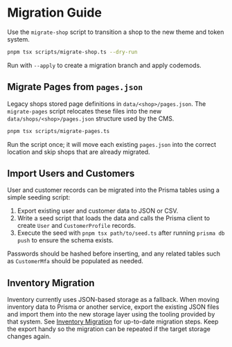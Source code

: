 # Migration Guide

Use the `migrate-shop` script to transition a shop to the new theme and token system.

```bash
pnpm tsx scripts/migrate-shop.ts --dry-run
```

Run with `--apply` to create a migration branch and apply codemods.

## Migrate Pages from `pages.json`

Legacy shops stored page definitions in `data/<shop>/pages.json`. The
`migrate-pages` script relocates these files into the new
`data/shops/<shop>/pages.json` structure used by the CMS.

```bash
pnpm tsx scripts/migrate-pages.ts
```

Run the script once; it will move each existing `pages.json` into the
correct location and skip shops that are already migrated.

## Import Users and Customers

User and customer records can be migrated into the Prisma tables using a
simple seeding script:

1. Export existing user and customer data to JSON or CSV.
2. Write a seed script that loads the data and calls the Prisma client to
   create `User` and `CustomerProfile` records.
3. Execute the seed with `pnpm tsx path/to/seed.ts` after running `prisma
   db push` to ensure the schema exists.

Passwords should be hashed before inserting, and any related tables such as
`CustomerMfa` should be populated as needed.

## Inventory Migration

Inventory currently uses JSON-based storage as a fallback. When moving
inventory data to Prisma or another service, export the existing JSON files
and import them into the new storage layer using the tooling provided by that
system. See [Inventory Migration](./inventory-migration.md) for up-to-date
migration steps. Keep the export handy so the migration can be repeated if the
target storage changes again.
